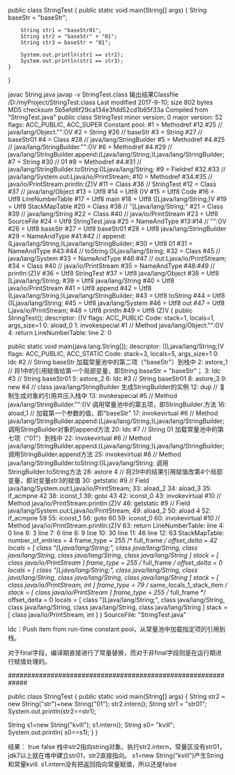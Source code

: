 
public class StringTest {
    public static void main(String[] args) {
        String baseStr = "baseStr";

        String str1 = "baseStr01";
        String str2 = "baseStr" + "01";
        String str3 = baseStr + "01";

        System.out.println(str1 == str2);
        System.out.println(str1 == str3);
    }
}

javac String.java
javap -v StringTest.class
输出结果Classfile /D:/myProject/StringTest.class
  Last modified 2017-9-10; size 802 bytes
  MD5 checksum 5b5efd6f29ca134e3fdd52cd1b65f33a
  Compiled from "StringTest.java"
public class StringTest
  minor version: 0
  major version: 52
  flags: ACC_PUBLIC, ACC_SUPER
Constant pool:
   #1 = Methodref          #12.#25        // java/lang/Object."<init>":()V
   #2 = String             #26            // baseStr
   #3 = String             #27            // baseStr01
   #4 = Class              #28            // java/lang/StringBuilder
   #5 = Methodref          #4.#25         // java/lang/StringBuilder."<init>":()V
   #6 = Methodref          #4.#29         // java/lang/StringBuilder.append:(Ljava/lang/String;)Ljava/lang/StringBuilder;
   #7 = String             #30            // 01
   #8 = Methodref          #4.#31         // java/lang/StringBuilder.toString:()Ljava/lang/String;
   #9 = Fieldref           #32.#33        // java/lang/System.out:Ljava/io/PrintStream;
  #10 = Methodref          #34.#35        // java/io/PrintStream.println:(Z)V
  #11 = Class              #36            // StringTest
  #12 = Class              #37            // java/lang/Object
  #13 = Utf8               <init>
  #14 = Utf8               ()V
  #15 = Utf8               Code
  #16 = Utf8               LineNumberTable
  #17 = Utf8               main
  #18 = Utf8               ([Ljava/lang/String;)V
  #19 = Utf8               StackMapTable
  #20 = Class              #38            // "[Ljava/lang/String;"
  #21 = Class              #39            // java/lang/String
  #22 = Class              #40            // java/io/PrintStream
  #23 = Utf8               SourceFile
  #24 = Utf8               StringTest.java
  #25 = NameAndType        #13:#14        // "<init>":()V
  #26 = Utf8               baseStr
  #27 = Utf8               baseStr01
  #28 = Utf8               java/lang/StringBuilder
  #29 = NameAndType        #41:#42        // append:(Ljava/lang/String;)Ljava/lang/StringBuilder;
  #30 = Utf8               01
  #31 = NameAndType        #43:#44        // toString:()Ljava/lang/String;
  #32 = Class              #45            // java/lang/System
  #33 = NameAndType        #46:#47        // out:Ljava/io/PrintStream;
  #34 = Class              #40            // java/io/PrintStream
  #35 = NameAndType        #48:#49        // println:(Z)V
  #36 = Utf8               StringTest
  #37 = Utf8               java/lang/Object
  #38 = Utf8               [Ljava/lang/String;
  #39 = Utf8               java/lang/String
  #40 = Utf8               java/io/PrintStream
  #41 = Utf8               append
  #42 = Utf8               (Ljava/lang/String;)Ljava/lang/StringBuilder;
  #43 = Utf8               toString
  #44 = Utf8               ()Ljava/lang/String;
  #45 = Utf8               java/lang/System
  #46 = Utf8               out
  #47 = Utf8               Ljava/io/PrintStream;
  #48 = Utf8               println
  #49 = Utf8               (Z)V
{
  public StringTest();
    descriptor: ()V
    flags: ACC_PUBLIC
    Code:
      stack=1, locals=1, args_size=1
         0: aload_0
         1: invokespecial #1                  // Method java/lang/Object."<init>":()V
         4: return
      LineNumberTable:
        line 2: 0

  public static void main(java.lang.String[]);
    descriptor: ([Ljava/lang/String;)V
    flags: ACC_PUBLIC, ACC_STATIC
    Code:
      stack=3, locals=5, args_size=1
         0: ldc           #2                  // String baseStr   加载常量池中的第二项（"baseStr"）到栈中
         2: astore_1                        //  将1中的引用赋值给第一个局部变量，即String baseStr = "baseStr"；
         3: ldc           #3                  // String baseStr01
         5: astore_2
         6: ldc           #3                  // String baseStr01
         8: astore_3
         9: new           #4                  // class java/lang/StringBuilder   生成StringBuilder的实例
        12: dup                                //  复制生成对象的引用并压入栈中
        13: invokespecial #5                  // Method java/lang/StringBuilder."<init>":()V   调用常量池中的第五项，即StringBuilder.<init>方法
        16: aload_1                                //  加载第一个参数的值，即"baseStr"
        17: invokevirtual #6                  // Method java/lang/StringBuilder.append:(Ljava/lang/String;)Ljava/lang/StringBuilder;   调用StringBuilder对象的append方法
        20: ldc           #7                  // String 01   加载常量池中的第七项（"01"）到栈中
        22: invokevirtual #6                  // Method java/lang/StringBuilder.append:(Ljava/lang/String;)Ljava/lang/StringBuilder;   调用StringBuilder.append方法
        25: invokevirtual #8                  // Method java/lang/StringBuilder.toString:()Ljava/lang/String;   调用StringBuilder.toString方法
        28: astore        4                        //  将29中的结果引用赋值改第4个局部变量，即对变量str3的赋值
        30: getstatic     #9                  // Field java/lang/System.out:Ljava/io/PrintStream;
        33: aload_2
        34: aload_3
        35: if_acmpne     42
        38: iconst_1
        39: goto          43
        42: iconst_0
        43: invokevirtual #10                 // Method java/io/PrintStream.println:(Z)V
        46: getstatic     #9                  // Field java/lang/System.out:Ljava/io/PrintStream;
        49: aload_2
        50: aload         4
        52: if_acmpne     59
        55: iconst_1
        56: goto          60
        59: iconst_0
        60: invokevirtual #10                 // Method java/io/PrintStream.println:(Z)V
        63: return
      LineNumberTable:
        line 4: 0
        line 6: 3
        line 7: 6
        line 8: 9
        line 10: 30
        line 11: 46
        line 12: 63
      StackMapTable: number_of_entries = 4
        frame_type = 255 /* full_frame */
          offset_delta = 42
          locals = [ class "[Ljava/lang/String;", class java/lang/String, class java/lang/String, class java/lang/String, class java/lang/String ]
          stack = [ class java/io/PrintStream ]
        frame_type = 255 /* full_frame */
          offset_delta = 0
          locals = [ class "[Ljava/lang/String;", class java/lang/String, class java/lang/String, class java/lang/String, class java/lang/String ]
          stack = [ class java/io/PrintStream, int ]
        frame_type = 79 /* same_locals_1_stack_item */
          stack = [ class java/io/PrintStream ]
        frame_type = 255 /* full_frame */
          offset_delta = 0
          locals = [ class "[Ljava/lang/String;", class java/lang/String, class java/lang/String, class java/lang/String, class java/lang/String ]
          stack = [ class java/io/PrintStream, int ]
}
SourceFile: "StringTest.java"


ldc：Push item from run-time constant pool，从常量池中加载指定项的引用到栈。

对于final字段，编译期直接进行了常量替换，而对于非final字段则是在运行期进行赋值处理的。


#############################################################

public class StringTest {
    public static void main(String[] args) {
        String str2 = new String("str")+new String("01");
        str2.intern();
        String str1 = "str01";
        System.out.println(str2==str1);


String s1=new String("kvill");
s1.intern();
String s0= "kvill";
System.out.println( s0==s1);
    }
}

结果： true false
栈中str2指向string对象。执行str2.intern，常量区没有str01，jdk7以上就在堆中建立str01，str2直接指向。
s1=new String("kvill")产生String和常量kvill. s1.intern没有把返回指向常量赋值，所以还是false
